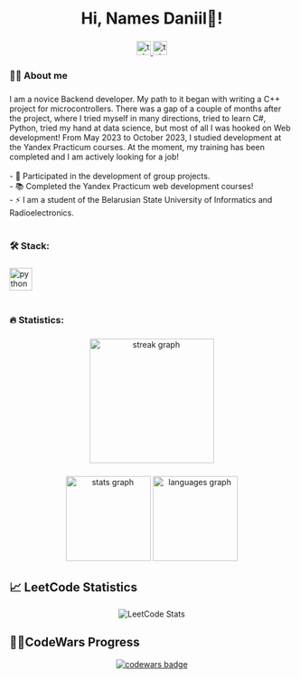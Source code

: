 <h1 align="center">Hi, Names Daniil👋!</h1>

  ###

  <div align="center">
    <a href="https://t.me/DaniilRudzenia" target="_blank">
      <img src="https://img.shields.io/badge/Telegram-008FC7" height="25" alt="telegram logo"  />
    </a>
    <a href="https://www.linkedin.com/in/daniil-rudzenia-92446a29b/" target="_blank">
      <img src="https://img.shields.io/badge/LinkedIn-004088" height="25" alt="telegram logo"  />
    </a>
  </div>


  ###

  <h3 align="left">👩‍💻 About me</h3>

  ###

  <p align="left">I am a novice Backend developer. My path to it began with writing a C++ project for microcontrollers. There was a gap of a couple of months after the project, where I tried myself in many directions, tried to learn C#, Python, tried my hand at data science, but most of all I was hooked on Web development! From May 2023 to October 2023, I studied development at the Yandex Practicum courses. At the moment, my training has been completed and I am actively looking for a job!<br><br>- 🔭 Participated in the development of group projects.<br>- 📚 Completed the Yandex Practicum web development courses!<br>- ⚡ I am a student of the Belarusian State University of Informatics and Radioelectronics.</p>


  ###
  #
  ###

  <h3 align="left">🛠 Stack:</h3>

  ###

  <div align="left">
    <img src="https://skillicons.dev/icons?i=cs,css,html,discord,dotnet,git,unity" height="40" alt="python logo"  />
    <img width="12" />
  </div>

  ###
  #
  ###

  <h3 align="left">🔥   Statistics:</h3>

  ###


  <div align="center">
    <img src="https://streak-stats.demolab.com?user=Rudzeniapol&locale=en&mode=daily&theme=dark&hide_border=false&border_radius=5&order=3" height="220" alt="streak graph"  />
  </div>

  ###

  <div align="center">
    <img src="https://github-readme-stats.vercel.app/api?username=rudzeniapol&hide_title=false&hide_rank=false&show_icons=true&include_all_commits=true&count_private=true&disable_animations=false&theme=dracula&locale=en&hide_border=false&order=1" height="150" alt="stats graph"  />
    <img src="https://github-readme-stats.vercel.app/api/top-langs?username=rudzeniapol&locale=en&hide_title=false&layout=compact&card_width=320&langs_count=5&theme=dracula&hide_border=false&order=2" height="150" alt="languages graph"  />
  </div>

  ###

  ## 📈 LeetCode Statistics
  <div align="center">
    <img src="https://leetcard.jacoblin.cool/DaniilRudzenia?theme=dark&font=baloo&ext=heatmap" alt="LeetCode Stats" />
  </div>
  
  ###

  ## 👩‍💻CodeWars Progress
  <div align="center">
    <a href="https://www.codewars.com/users/WinDIY22">
      <img src="https://www.codewars.com/users/WinDIY22/badges/large" alt="codewars badge">
    </a>
  </div>  

  ###
